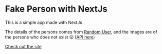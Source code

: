# Fake Person with NextJs

This is a simple app made with NextJs

The details of the persons comes from [Random User](https://randomuser.me/), 
and the images are of the persons who does not exist 😛 ([API here](https://hankhank10.github.io/fakeface/))

[Check out the site](https://fake-person.vercel.app/)
